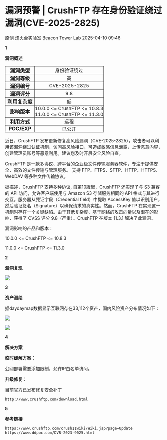 #  漏洞预警 | CrushFTP 存在身份验证绕过漏洞(CVE-2025-2825)   
原创 烽火台实验室  Beacon Tower Lab   2025-04-10 09:46  
  
**1**  
  
  
  
  
**漏洞概述**  
  
<table><tbody><tr style="box-sizing: border-box;"><td data-colwidth="30.0000%" width="30.0000%" style="border-width: 1px;border-color: rgb(62, 62, 62);border-style: solid;box-sizing: border-box;padding: 0px;"><section style="text-align: center;box-sizing: border-box;"><p style="margin: 0px;padding: 0px;box-sizing: border-box;"><strong style="box-sizing: border-box;"><span leaf="">漏洞类型</span></strong></p></section></td><td data-colwidth="70.0000%" width="70.0000%" style="border-width: 1px;border-color: rgb(62, 62, 62);border-style: solid;box-sizing: border-box;padding: 0px;"><section style="text-align: center;box-sizing: border-box;"><p style="margin: 0px;padding: 0px;box-sizing: border-box;"><span leaf=""><span textstyle="" style="font-size: 15px;">身份验证绕过</span></span></p></section></td></tr><tr style="box-sizing: border-box;"><td data-colwidth="30.0000%" width="30.0000%" style="border-width: 1px;border-color: rgb(62, 62, 62);border-style: solid;box-sizing: border-box;padding: 0px;"><section style="text-align: center;box-sizing: border-box;"><p style="margin: 0px;padding: 0px;box-sizing: border-box;"><strong style="box-sizing: border-box;"><span leaf="">漏洞等级</span></strong></p></section></td><td data-colwidth="70.0000%" width="70.0000%" style="border-width: 1px;border-color: rgb(62, 62, 62);border-style: solid;box-sizing: border-box;padding: 0px;"><section style="text-align: center;box-sizing: border-box;"><p style="margin: 0px;padding: 0px;box-sizing: border-box;"><span leaf=""><span textstyle="" style="font-size: 15px;">高</span></span></p></section></td></tr><tr style="box-sizing: border-box;"><td data-colwidth="30.0000%" width="30.0000%" style="border-width: 1px;border-color: rgb(62, 62, 62);border-style: solid;box-sizing: border-box;padding: 0px;"><section style="text-align: center;box-sizing: border-box;"><p style="margin: 0px;padding: 0px;box-sizing: border-box;"><strong style="box-sizing: border-box;"><span leaf="">漏洞编号</span></strong></p></section></td><td data-colwidth="70.0000%" width="70.0000%" style="border-width: 1px;border-color: rgb(62, 62, 62);border-style: solid;box-sizing: border-box;padding: 0px;"><section style="text-align: center;box-sizing: border-box;"><p style="margin: 0px;padding: 0px;box-sizing: border-box;"><span leaf=""><span textstyle="" style="font-size: 15px;">CVE-2025-2825</span></span></p></section></td></tr><tr style="box-sizing: border-box;"><td data-colwidth="30.0000%" width="30.0000%" style="border-width: 1px;border-color: rgb(62, 62, 62);border-style: solid;box-sizing: border-box;padding: 0px;"><section style="text-align: center;box-sizing: border-box;"><p style="margin: 0px;padding: 0px;box-sizing: border-box;"><strong style="box-sizing: border-box;"><span leaf="">漏洞评分</span></strong></p></section></td><td data-colwidth="70.0000%" width="70.0000%" style="border-width: 1px;border-color: rgb(62, 62, 62);border-style: solid;box-sizing: border-box;padding: 0px;"><section style="text-align: center;box-sizing: border-box;"><p style="margin: 0px;padding: 0px;box-sizing: border-box;"><span leaf=""><span textstyle="" style="font-size: 15px;">9.8</span></span></p></section></td></tr><tr style="box-sizing: border-box;"><td data-colwidth="30.0000%" width="30.0000%" style="border-width: 1px;border-color: rgb(62, 62, 62);border-style: solid;box-sizing: border-box;padding: 0px;"><section style="text-align: center;box-sizing: border-box;"><p style="margin: 0px;padding: 0px;box-sizing: border-box;"><strong style="box-sizing: border-box;"><span leaf="">利用复杂度</span></strong></p></section></td><td data-colwidth="70.0000%" width="70.0000%" style="border-width: 1px;border-color: rgb(62, 62, 62);border-style: solid;box-sizing: border-box;padding: 0px;"><section style="text-align: center;box-sizing: border-box;"><p style="margin: 0px;padding: 0px;box-sizing: border-box;"><span leaf=""><span textstyle="" style="font-size: 15px;">低</span></span></p></section></td></tr><tr style="box-sizing: border-box;"><td data-colwidth="30.0000%" width="30.0000%" style="border-width: 1px;border-color: rgb(62, 62, 62);border-style: solid;box-sizing: border-box;padding: 0px;"><section style="text-align: center;box-sizing: border-box;"><p style="margin: 0px;padding: 0px;box-sizing: border-box;"><strong style="box-sizing: border-box;"><span leaf="">影响版本</span></strong></p></section></td><td data-colwidth="70.0000%" width="70.0000%" style="border-width: 1px;border-color: rgb(62, 62, 62);border-style: solid;box-sizing: border-box;padding: 0px;"><section style="text-align: center;box-sizing: border-box;"><p style="margin: 0px;padding: 0px;box-sizing: border-box;"><span leaf=""><span textstyle="" style="font-size: 15px;">10.0.0 &lt;= CrushFTP &lt;= 10.8.3</span></span></p><p style="margin: 0px;padding: 0px;box-sizing: border-box;"><span leaf=""><span textstyle="" style="font-size: 15px;">11.0.0 &lt;= CrushFTP &lt;= 11.3.0</span></span></p></section></td></tr><tr style="box-sizing: border-box;"><td data-colwidth="30.0000%" width="30.0000%" style="border-width: 1px;border-color: rgb(62, 62, 62);border-style: solid;box-sizing: border-box;padding: 0px;"><section style="text-align: center;box-sizing: border-box;"><p style="margin: 0px;padding: 0px;box-sizing: border-box;"><strong style="box-sizing: border-box;"><span leaf="">利用方式</span></strong></p></section></td><td data-colwidth="70.0000%" width="70.0000%" style="border-width: 1px;border-color: rgb(62, 62, 62);border-style: solid;box-sizing: border-box;padding: 0px;"><section style="text-align: center;box-sizing: border-box;"><p style="margin: 0px;padding: 0px;box-sizing: border-box;"><span leaf=""><span textstyle="" style="font-size: 15px;">远程</span></span></p></section></td></tr><tr style="box-sizing: border-box;"><td data-colwidth="30.0000%" width="30.0000%" style="border-width: 1px;border-color: rgb(62, 62, 62);border-style: solid;box-sizing: border-box;padding: 0px;"><section style="text-align: center;box-sizing: border-box;"><p style="margin: 0px;padding: 0px;box-sizing: border-box;"><strong style="box-sizing: border-box;"><span leaf="">POC/EXP</span></strong></p></section></td><td data-colwidth="70.0000%" width="70.0000%" style="border-width: 1px;border-color: rgb(62, 62, 62);border-style: solid;box-sizing: border-box;padding: 0px;"><section style="text-align: center;box-sizing: border-box;"><p style="margin: 0px;padding: 0px;box-sizing: border-box;"><span leaf=""><span textstyle="" style="font-size: 15px;">已公开</span></span></p></section></td></tr></tbody></table>  
  
  
近日，CrushFTP 发布更新修复高风险漏洞（CVE-2025-2825），攻击者可以利用该漏洞绕过认证机制，访问高风险接口，可造成敏感信息泄露，上传恶意内容，创建管理员账号等恶意利用。建议您及时开展安全风险自查。  
  
  
CrushFTP 是一款‌多协议、跨平台的企业级文件传输服务器软件‌，专注于提供安全、高效的文件传输与管理服务‌‌。 支持 FTP、FTPS、SFTP、HTTP、HTTPS、WebDAV 等多种文件传输协议。  
  
  
据描述，CrushFTP 支持多种协议, 自第10版起，CrushFTP 还实现了与 S3 兼容的 API 访问，允许客户端使用与 Amazon S3 存储服务相同的 API 格式与其进行交互。服务器从凭证字段（Credential field）中提取 AccessKey 值以识别用户，然后验证签名（Signature）以确保请求的真实性。然而，CrushFTP 在实现这一机制时存在一个关键缺陷。由于其低复杂度、基于网络的攻击向量以及潜在的影响，获得了 CVSS 评分 9.8（严重）。CrushFTP 在版本 11.3.1 解决了此漏洞。  
  
  
漏洞影响的产品和版本：  
  
10.0.0 <= CrushFTP <= 10.8.3  
  
11.0.0 <= CrushFTP <= 11.3.0  
  
  
**2**  
  
  
  
  
**漏洞复现**  
  
![](https://mmbiz.qpic.cn/mmbiz_png/8E5sfrfkeAOXuAnDbOcALtxreQeL0545ibY9MuxgvgZFklfEkPEDoJstVGtZluOXWLrabMUyVXswUic8G3xY33Eg/640?wx_fmt=png&from=appmsg "")  
  
  
**3**  
  
  
  
  
**资产测绘**  
  
据daydaymap数据显示互联网存在33,112个资产，国内风险资产分布情况如下：  
  
![](https://mmbiz.qpic.cn/mmbiz_png/8E5sfrfkeAOXuAnDbOcALtxreQeL05454Nj7fllPwwbGEHibOMtwzmiaiaQ8pr5JGgDL7wGCE1ic4dEE1kGj1Y2M3Q/640?wx_fmt=png&from=appmsg "")  
  
![](https://mmbiz.qpic.cn/mmbiz_png/8E5sfrfkeAOXuAnDbOcALtxreQeL0545QGYgT9z8eGPcjHzG0HlM2SGaodJIicHT1DYl4KMchMibaYEyQy5teibkw/640?wx_fmt=png&from=appmsg "")  
  
  
**4**  
  
  
  
  
**解决方案**  
  
**临时缓解方案：**  
  
公网部署需要添加限制，允许IP白名单访问。  
  
**升级修复：**  
  
目前官方已发布修复安全补丁  
```
http://www.crushftp.com/download.html
```  
  
  
**5**  
  
  
  
  
**参考链接**  
```
https://www.crushftp.com/crush11wiki/Wiki.jsp?page=Update
https://www.ddpoc.com/DVB-2023-9025.html
```  
  
  
  
  
  
  
